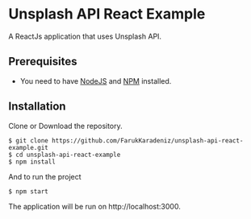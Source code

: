 # Unsplash API React Example
A ReactJs application that uses Unsplash API.

## Prerequisites
- You need to have [NodeJS](http://nodejs.org/) and [NPM](https://npmjs.org/) installed.

## Installation
Clone or Download the repository.

    $ git clone https://github.com/FarukKaradeniz/unsplash-api-react-example.git
    $ cd unsplash-api-react-example
    $ npm install
And to run the project
    
    $ npm start
    
The application will be run on http://localhost:3000.
